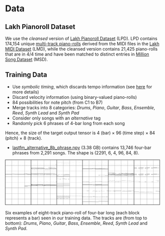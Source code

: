 # Data

## Lakh Pianoroll Dataset

We use the *cleansed* version of
[Lakh Pianoroll Dataset](https://salu133445.github.io/lakh-pianoroll-dataset/)
(LPD). LPD contains 174,154 unique
[multi-track piano-rolls](https://salu133445.github.io/musegan/representation)
derived from the MIDI files in the
[Lakh MIDI Dataset](http://colinraffel.com/projects/lmd/) (LMD),
while the cleansed version contains 21,425 piano-rolls that
are in 4/4 time and have been matched to distinct entries in
[Million Song Dataset](https://labrosa.ee.columbia.edu/millionsong/) (MSD).

## Training Data

- Use *symbolic timing*, which discards tempo information
  (see [here](https://salu133445.github.io/lakh-pianoroll-dataset/representation) for more
  details)
- Discard velocity information (using binary-valued piano-rolls)
- 84 possibilities for note pitch (from C1 to B7)
- Merge tracks into 8 categories: *Drums*, *Piano*, *Guitar*, *Bass*,
  *Ensemble*, *Reed*, *Synth Lead* and *Synth Pad*
- Consider only songs with an *alternative* tag
- Randomly pick 6 phrases of 4-bar long from each song

Hence, the size of the target output tensor is 4 (bar) &times; 96 (time step)
&times; 84 (pitch) &times; 8 (track).

- [lastfm_alternative_8b_phrase.npy](https://drive.google.com/uc?id=1x3CeSqE6ElWa6V7ueNl8FKPFmMoyu4ED&export=download)
  (3.38 GB) contains 13,746 four-bar phrases from 2,291 songs. The shape is
  (2291, 6, 4, 96, 84, 8).

![train_samples](figs/train_samples.png)
<p class="caption">Six examples of eight-track piano-roll of four-bar long (each block represents a bar) seen in our training data. The tracks are (from top to bottom): <i>Drums</i>, <i>Piano</i>, <i>Guitar</i>, <i>Bass</i>, <i>Ensemble</i>, <i>Reed</i>, <i>Synth Lead</i> and <i>Synth Pad</i>.</p>
